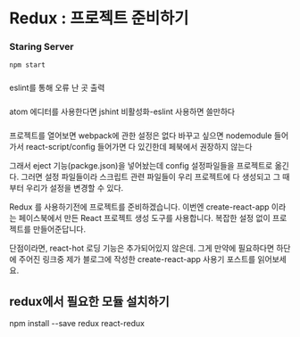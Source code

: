 # Redux : 프로젝트 준비하기

### Staring Server
`npm start`

###
eslint를 통해 오류 난 곳 출력

###
atom 에디터를 사용한다면 jshint 비활성화-eslint 사용하면 쓸만하다

###

프로젝트를 열어보면 webpack에 관한 설정은 없다
바꾸고 싶으면 nodemodule 들어가서 react-script/config 들어가면 다 있긴한데
페북에서 권장하지 않는다

그래서  eject 기능(packge.json)을 넣어놨는데
config 설정파일들을 프로젝트로 옮긴다. 그러면 설정 파일들이라 스크립트 관련 파일들이 우리 프로젝트에 다 생성되고 그 때부터 우리가 설정을 변경할 수 있다.



Redux 를 사용하기전에 프로젝트를 준비하겠습니다.
이번엔 create-react-app 이라는 페이스북에서 만든 React 프로젝트 생성 도구를 사용합니다. 복잡한 설정 없이 프로젝트를 만들어준답니다.

단점이라면, react-hot 로딩 기능은 추가되어있지 않은데. 그게 만약에 필요하다면 하단에 주어진 링크중 제가 블로그에 작성한 create-react-app 사용기 포스트를 읽어보세요.

## redux에서 필요한 모듈 설치하기
npm install --save redux react-redux

